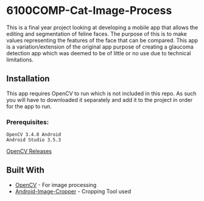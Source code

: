 # 6100COMP-Cat-Image-Process
This is a final year project looking at developing a mobile app that allows the editing and segmentation of feline faces. The purpose of this is to make values representing the features of the face that can be compared. This app is a variation/extension of the original app purpose of creating a glaucoma detection app which was deemed to be of little or no use due to technical limitations. 

## Installation
This app requires OpenCV to run which is not included in this repo. As such you will have to downloaded it separately and add it to the project in order for the app to run.
### Prerequisites: 
```
OpenCV 3.4.8 Android
Android Studio 3.5.3
```
[OpenCV Releases](https://opencv.org/releases/)
## Built With

* [OpenCV](https://opencv.org/) - For image processing
* [Android-Image-Cropper](https://github.com/ArthurHub/Android-Image-Cropper) - Cropping Tool used
